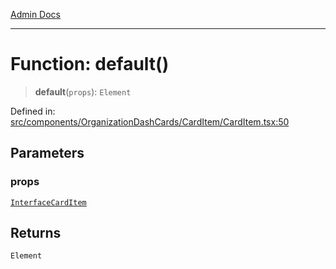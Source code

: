 [Admin Docs](/)

***

# Function: default()

> **default**(`props`): `Element`

Defined in: [src/components/OrganizationDashCards/CardItem/CardItem.tsx:50](https://github.com/PalisadoesFoundation/talawa-admin/blob/main/src/components/OrganizationDashCards/CardItem/CardItem.tsx#L50)

## Parameters

### props

[`InterfaceCardItem`](components/OrganizationDashCards/CardItem/CardItem/README/interfaces/InterfaceCardItem.md)

## Returns

`Element`
